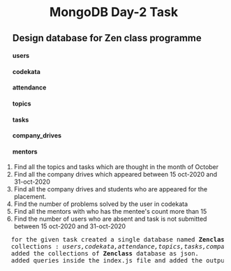 

<h1 style="text-align:center">MongoDB Day-2 Task</h1>

<h2 style="margin-left:20px">Design database for Zen class programme</h2>
<h4 style="margin-left:20px">users</h4>
<h4 style="margin-left:20px">codekata</h4>
<h4 style="margin-left:20px">attendance</h4>
<h4 style="margin-left:20px">topics</h4>
<h4 style="margin-left:20px">tasks</h4>
<h4 style="margin-left:20px">company_drives</h4>
<h4 style="margin-left:20px">mentors</h4>

<ol>
  <li>Find all the topics and tasks which are thought in the month of October</li>
  <li>Find all the company drives which appeared between 15 oct-2020 and 31-oct-2020</li>
  <li>Find all the company drives and students who are appeared for the placement.</li>
  <li>Find the number of problems solved by the user in codekata</li>
  <li>Find all the mentors with who has the mentee's count more than 15</li>
  <li>Find the number of users who are absent and task is not submitted  between 15 oct-2020 and 31-oct-2020</li>
</ol>

<pre>
  for the given task created a single database named <b>Zenclass</b> and created following collections inside the database
  collections : <i>users,codekata,attendance,topics,tasks,company_drives,mentors</i>
  added the collections of <b>Zenclass</b> database as json.
  added queries inside the index.js file and added the output as a screenshot with the name db01-db06 for 1-6 tasks. 
</pre>




